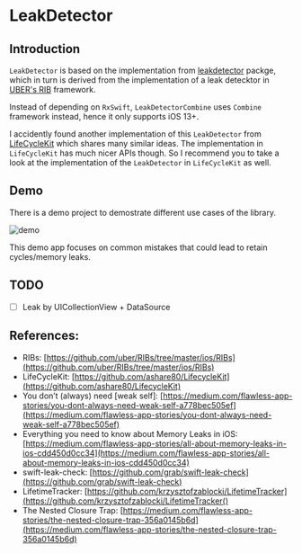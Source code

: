 # LeakDetector

## Introduction

`LeakDetector` is based on the implementation from [leakdetector](https://github.com/duyquang91/leakdetector) packge, which in turn is derived from the implementation of a leak detecktor in [UBER's RIB](https://github.com/uber/RIBs/tree/master/ios/RIBs/Classes/LeakDetector) framework.

Instead of depending on `RxSwift`, `LeakDetectorCombine` uses `Combine` framework instead, hence it only supports iOS 13+.

I accidently found another implementation of this `LeakDetector` from [LifeCycleKit](https://github.com/ashare80/LifecycleKit) which shares many similar ideas. The implementation in `LifeCycleKit` has much nicer APIs though. So I recommend you to take a look at the implementation of the `LeakDetector` in `LifeCycleKit` as well.  

## Demo

There is a demo project to demostrate different use cases of the library.

![demo](./Docs/demo.gif)

This demo app focuses on common mistakes that could lead to retain cycles/memory leaks.

## TODO

- [ ] Leak by UICollectionView + DataSource

## References:

- RIBs: [https://github.com/uber/RIBs/tree/master/ios/RIBs](https://github.com/uber/RIBs/tree/master/ios/RIBs)
- LifeCycleKit: [https://github.com/ashare80/LifecycleKit](https://github.com/ashare80/LifecycleKit)
- You don’t (always) need [weak self]: [https://medium.com/flawless-app-stories/you-dont-always-need-weak-self-a778bec505ef](https://medium.com/flawless-app-stories/you-dont-always-need-weak-self-a778bec505ef)
- Everything you need to know about Memory Leaks in iOS: [https://medium.com/flawless-app-stories/all-about-memory-leaks-in-ios-cdd450d0cc34](https://medium.com/flawless-app-stories/all-about-memory-leaks-in-ios-cdd450d0cc34)
- swift-leak-check: [https://github.com/grab/swift-leak-check](https://github.com/grab/swift-leak-check)
- LifetimeTracker: [https://github.com/krzysztofzablocki/LifetimeTracker](https://github.com/krzysztofzablocki/LifetimeTracker()
- The Nested Closure Trap: [https://medium.com/flawless-app-stories/the-nested-closure-trap-356a0145b6d](https://medium.com/flawless-app-stories/the-nested-closure-trap-356a0145b6d)
